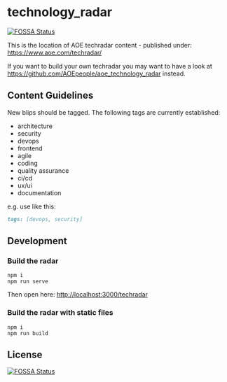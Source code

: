 # technology_radar
[![FOSSA Status](https://app.fossa.com/api/projects/git%2Bgithub.com%2Frock-hu%2Ftechnology_radar.svg?type=shield)](https://app.fossa.com/projects/git%2Bgithub.com%2Frock-hu%2Ftechnology_radar?ref=badge_shield)


This is the location of AOE techradar content - published under: <https://www.aoe.com/techradar/>

If you want to build your own techradar you may want to have a look at <https://github.com/AOEpeople/aoe_technology_radar> instead.

## Content Guidelines

New blips should be tagged. The following tags are currently established:

- architecture
- security
- devops
- frontend
- agile
- coding
- quality assurance
- ci/cd
- ux/ui
- documentation

e.g. use like this:

```md
tags: [devops, security]
```

## Development

### Build the radar

```
npm i
npm run serve
```

Then open here: <http://localhost:3000/techradar>

### Build the radar with static files

```
npm i
npm run build
```


## License
[![FOSSA Status](https://app.fossa.com/api/projects/git%2Bgithub.com%2Frock-hu%2Ftechnology_radar.svg?type=large)](https://app.fossa.com/projects/git%2Bgithub.com%2Frock-hu%2Ftechnology_radar?ref=badge_large)